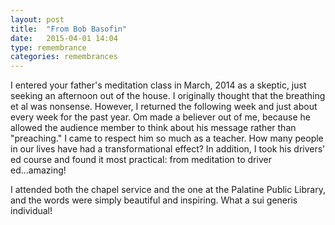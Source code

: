 ```yaml
---
layout: post
title:  "From Bob Basofin"
date:   2015-04-01 14:04
type: remembrance
categories: remembrances
---
```


I entered your father's meditation class in March, 2014 as a skeptic, just seeking an afternoon out of the house. I originally thought that the breathing et al was nonsense.  However, I returned the following week and just about every week for the past year. Om made a believer out of me, because he allowed the audience member to think about his message rather than "preaching." I came to respect him so much as a teacher.  How many people in our lives have had a transformational effect? In addition, I took his drivers' ed course and found it most practical: from meditation to driver ed...amazing!
 
I attended both the chapel service and the one at the Palatine Public Library, and the words were simply beautiful and inspiring. What a sui generis individual!
